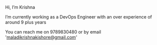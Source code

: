 Hi, I’m Krishna

I’m currently working as a DevOps Engineer with an over experience of around 9 plus years

You can reach me on 9789830480 or by email 'maladikrishnakishore@gmail.com'
